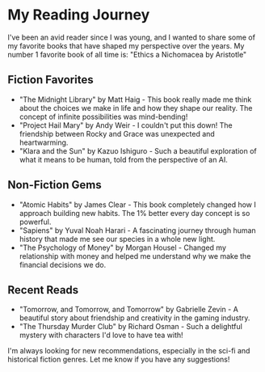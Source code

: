 # My Reading Journey

I've been an avid reader since I was young, and I wanted to share some of my favorite books that have shaped my perspective over the years. My number 1 favorite book of all time is: "Ethics a Nichomacea by Aristotle"

## Fiction Favorites
* "The Midnight Library" by Matt Haig - This book really made me think about the choices we make in life and how they shape our reality. The concept of infinite possibilities was mind-bending!
* "Project Hail Mary" by Andy Weir - I couldn't put this down! The friendship between Rocky and Grace was unexpected and heartwarming.
* "Klara and the Sun" by Kazuo Ishiguro - Such a beautiful exploration of what it means to be human, told from the perspective of an AI.

## Non-Fiction Gems
* "Atomic Habits" by James Clear - This book completely changed how I approach building new habits. The 1% better every day concept is so powerful.
* "Sapiens" by Yuval Noah Harari - A fascinating journey through human history that made me see our species in a whole new light.
* "The Psychology of Money" by Morgan Housel - Changed my relationship with money and helped me understand why we make the financial decisions we do.

## Recent Reads
* "Tomorrow, and Tomorrow, and Tomorrow" by Gabrielle Zevin - A beautiful story about friendship and creativity in the gaming industry.
* "The Thursday Murder Club" by Richard Osman - Such a delightful mystery with characters I'd love to have tea with!

I'm always looking for new recommendations, especially in the sci-fi and historical fiction genres. Let me know if you have any suggestions!
